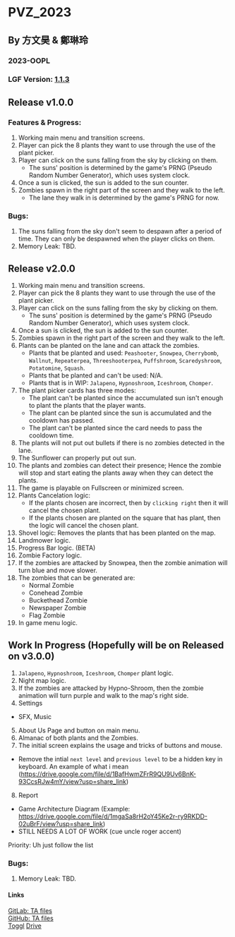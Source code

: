 # PVZ_2023  

## By 方文昊 & 鄭琳玲  

### 2023-OOPL  
### LGF Version: [1.1.3](https://github.com/ntut-xuan/LeistungsstarkesGameFramework/releases/tag/v1.1.3)  


## Release v1.0.0

### Features & Progress:

1. Working main menu and transition screens.
2. Player can pick the 8 plants they want to use through the use of the plant picker.
3. Player can click on the suns falling from the sky by clicking on them.
    - The suns' position is determined by the game's PRNG (Pseudo Random Number Generator), which uses system clock.
4. Once a sun is clicked, the sun is added to the sun counter.
5. Zombies spawn in the right part of the screen and they walk to the left.
    - The lane they walk in is determined by the game's PRNG for now.

### Bugs:

1. The suns falling from the sky don't seem to despawn after a period of time. They can only be despawned when the player clicks on them.
2. Memory Leak: TBD.

## Release v2.0.0

1. Working main menu and transition screens.
2. Player can pick the 8 plants they want to use through the use of the plant picker.
3. Player can click on the suns falling from the sky by clicking on them.
    - The suns' position is determined by the game's PRNG (Pseudo Random Number Generator), which uses system clock.
4. Once a sun is clicked, the sun is added to the sun counter.
5. Zombies spawn in the right part of the screen and they walk to the left.
6. Plants can be planted on the lane and can attack the zombies.
    - Plants that be planted and used: `Peashooter`, `Snowpea`, `Cherrybomb`, `Wallnut`, `Repeaterpea`, `Threeshooterpea`, `Puffshroom`, `Scaredyshroom`, `Potatomine`, `Squash`.
    - Plants that be planted and can't be used: N/A.
    - Plants that is in WIP: `Jalapeno`, `Hypnoshroom`, `Iceshroom`, `Chomper`.
7. The plant picker cards has three modes:
    - The plant can't be planted since the accumulated sun isn't enough to plant the plants that the player wants.
    - The plant can be planted since the sun is accumulated and the cooldown has passed.
    - The plant can't be planted since the card needs to pass the cooldown time.
8. The plants will not put out bullets if there is no zombies detected in the lane.
9. The Sunflower can properly put out sun.
10. The plants and zombies can detect their presence; Hence the zombie will stop and start eating the plants away when they can detect the plants.
11. The game is playable on Fullscreen or minimized screen.
12. Plants Cancelation logic:
    - If the plants chosen are incorrect, then by `clicking right` then it will cancel the chosen plant.
    - If the plants chosen are planted on the square that has plant, then the logic will cancel the chosen plant.
13. Shovel logic: Removes the plants that has been planted on the map.
14. Landmower logic.
15. Progress Bar logic. (BETA)
16. Zombie Factory logic.
17. If the zombies are attacked by Snowpea, then the zombie animation will turn blue and move slower.
18. The zombies that can be generated are:
    - Normal Zombie
    - Conehead Zombie
    - Buckethead Zombie
    - Newspaper Zombie
    - Flag Zombie
19. In game menu logic.

## Work In Progress (Hopefully will be on Released on v3.0.0)

1. `Jalapeno`, `Hypnoshroom`, `Iceshroom`, `Chomper` plant logic.
2. Night map logic.
3. If the zombies are attacked by Hypno-Shroom, then the zombie animation will turn purple and walk to the map's right side.
4. Settings
  - SFX, Music
5. About Us Page and button on main menu.
6. Almanac of both plants and the Zombies.
7. The initial screen explains the usage and tricks of buttons and mouse.
  - Remove the intial `next level` and `previous level` to be a hidden key in keyboard. An example of what i mean (https://drive.google.com/file/d/1BafHwmZFrR9QU9Uv6BnK-93CcsRJw4mY/view?usp=share_link)
8. Report
  - Game Architecture Diagram (Example: https://drive.google.com/file/d/1mgaSa8rH2oY45Ke2r-ry9RKDD-02uBrF/view?usp=share_link)
  - STILL NEEDS A LOT OF WORK (cue uncle roger accent)

Priority: Uh just follow the list

### Bugs:

1. Memory Leak: TBD.

#### Links  
[GitLab: TA files](http://140.124.183.78/gitlab/109000000/oopl2023s/-/tree/master)  
[GitHub: TA files](https://github.com/ntut-xuan/OOPL2023s)  
[Toggl](https://toggl.com/track)
[Drive](https://drive.google.com/drive/folders/1uUO3JXzw1orwGERktGzvPsLrcVoiPjgu?usp=sharing)

